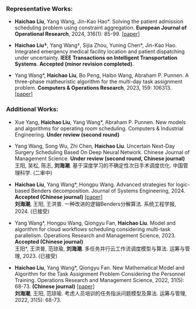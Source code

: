 
### Representative Works:

<!-- - <strong>Haichao Liu</strong>, Yang Wang*, Hongpu Wang, Jianguang Feng, Ada Che*, Jin-Kao Hao, Abraham P.Punnen. Surgery scheduling in flexible operating rooms under uncertainty: Novel coping mechanisms and solution approach. <strong>Production and Operations Management</strong>. <strong>In revision (after first-round review)</strong>. -->

<!-- - <strong>Haichao Liu</strong>, Jin-Kao Hao, Yang Wang*, Abraham P. Punnen. Stochastic patient admission scheduling with an exponential number of scenarios. <strong>European Journal of Operational Research</strong>. <strong>Under review (second round)</strong>-->
  
- <strong>Haichao Liu</strong>, Yang Wang, Jin-Kao Hao*. Solving the patient admission scheduling problem using constraint aggregation. <strong>European Journal of Operational Research</strong>, 2024, 316(1): 85-99. [[paper]](https://doi.org/10.1016/j.ejor.2024.02.009)

- <strong>Haichao Liu†</strong>, Yang Wang†, Sijia Zhou, Yuning Chen*, Jin-Kao Hao. Integrated emergency medical facility location and patient dispatching under uncertainty. <strong>IEEE Transactions on Intelligent Transportation Systems</strong>. <strong>Accepted (minor revision completed)</strong>.

- Yang Wang*, <strong>Haichao Liu</strong>, Bo Peng, Haibo Wang, Abraham P. Punnen. A three-phase matheuristic algorithm for the multi-day task assignment problem. <strong>Computers & Operations Research</strong>, 2023, 159: 106313. [[paper]](https://doi.org/10.1016/j.cor.2023.106313)

### Additional Works:

- Xue Yang, <strong>Haichao Liu</strong>, Yang Wang*, Abraham P. Punnen. New models and algorithms for operating room scheduling. Computers & Industrial Engineering. <strong>Under review (second round)</strong>

- Yang Wang, Song Wu, Zhi Chen, <strong>Haichao Liu</strong>. Uncertain Next-Day Surgery Scheduling Based On Deep Neural Network. Chinese Journal of Management Science. <strong>Under review (second round, Chinese journal)</strong> \
  王阳, 吴松, 陈志, <strong>刘海潮</strong>. 基于深度学习的不确定性次日手术调度优化. 中国管理科学. (二审中)

- <strong>Haichao Liu</strong>, Yang Wang*, Hongpu Wang. Advanced strategies for logic-based Benders decomposition. Journal of Systems Engineering, 2024. <strong>Accepted (Chinese journal)</strong> [[paper]](https://jse.tju.edu.cn/ch/reader/view_abstract.aspx?flag=2&file_no=202304100000001&journal_id=jse) \
  <strong>刘海潮</strong>, 王阳, 王洪普. 一种改进的逻辑Benders分解算法. 系统工程学报, 2024. (已接受) 

- Yang Wang*, Hongpu Wang, Qiongyu Fan, <strong>Haichao Liu</strong>. Model and algorithm for cloud workflows scheduling considering multi-task parallelism. Operations Research and Management Science, 2023. <strong>Accepted (Chinese journal)</strong> \
  王阳*, 王洪普, 范琼瑜, <strong>刘海潮</strong>. 多任务并行云工作流调度模型与算法. 运筹与管理, 2023. (已接受)

- <strong>Haichao Liu</strong>, Yang Wang*, Qiongyu Fan. New Mathematical Model and Algorithm for the Task Assignment Problem Considering the Personnel Training. Operations Research and Management Science, 2022, 31(5): 68-73. <strong>(Chinese journal)</strong> [[paper]](http://www.jorms.net/CN/10.12005/orms.2022.0150)\
  <strong>刘海潮</strong>, 王阳, 范琼瑜. 考虑人员培训的任务指派问题模型及算法. 运筹与管理, 2022, 31(5): 68-73.

